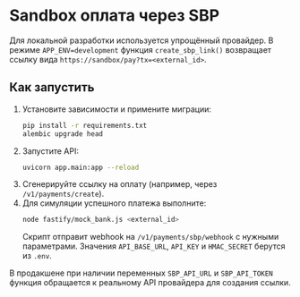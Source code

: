 # Sandbox оплата через SBP

Для локальной разработки используется упрощённый провайдер.
В режиме `APP_ENV=development` функция `create_sbp_link()`
возвращает ссылку вида `https://sandbox/pay?tx=<external_id>`.

## Как запустить

1. Установите зависимости и примените миграции:
   ```bash
   pip install -r requirements.txt
   alembic upgrade head
   ```
2. Запустите API:
   ```bash
   uvicorn app.main:app --reload
   ```
3. Сгенерируйте ссылку на оплату (например, через `/v1/payments/create`).
4. Для симуляции успешного платежа выполните:
   ```bash
   node fastify/mock_bank.js <external_id>
   ```
   Скрипт отправит webhook на `/v1/payments/sbp/webhook` с нужными
   параметрами. Значения `API_BASE_URL`, `API_KEY` и `HMAC_SECRET`
   берутся из `.env`.

В продакшене при наличии переменных `SBP_API_URL` и `SBP_API_TOKEN`
функция обращается к реальному API провайдера для создания ссылки.
